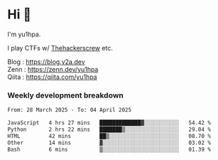 # Hi 👋

I'm yu1hpa.

I play CTFs w/ [Thehackerscrew](https://www.thehackerscrew.team/) etc.

Blog : https://blog.y2a.dev  
Zenn : https://zenn.dev/yu1hpa  
Qiita : https://qiita.com/yu1hpa  

### Weekly development breakdown

<!--START_SECTION:waka-->

```txt
From: 28 March 2025 - To: 04 April 2025

JavaScript   4 hrs 27 mins   █████████████▓░░░░░░░░░░░   54.42 %
Python       2 hrs 22 mins   ███████▒░░░░░░░░░░░░░░░░░   29.04 %
HTML         42 mins         ██▒░░░░░░░░░░░░░░░░░░░░░░   08.70 %
Other        14 mins         ▓░░░░░░░░░░░░░░░░░░░░░░░░   03.02 %
Bash         6 mins          ▒░░░░░░░░░░░░░░░░░░░░░░░░   01.39 %
```

<!--END_SECTION:waka-->

